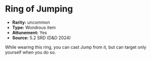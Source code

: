 
# Ring of Jumping

* **Rarity:** uncommon
* **Type:** Wondrous item
* **Attunement:** Yes
* **Source:** 5.2 SRD (D&D 2024)


While wearing this ring, you can cast Jump from it, but can target only yourself when you do so.
